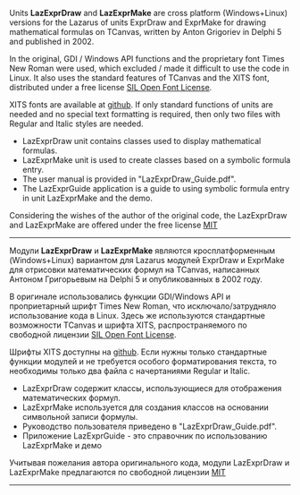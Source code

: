 Units **LazExprDraw** and **LazExprMake** are cross platform (Windows+Linux) versions for the Lazarus of units ExprDraw and ExprMake for drawing mathematical formulas on TCanvas, written by Anton Grigoriev in Delphi 5 and published in 2002.

In the original, GDI / Windows API functions and the proprietary font Times New Roman were used, which excluded / made it difficult to use the code in Linux. It also uses the standard features of TCanvas and the XITS font, distributed under a free license [SIL Open Font License](https://opensource.org/licenses/OFL-1.1).

XITS fonts are available at [github](https://github.com/alif-type/xits). If only standard functions of units are needed and no special text formatting is required, then only two files with Regular and Italic styles are needed.

* LazExprDraw unit contains classes used to display mathematical formulas.
* LazExprMake unit is used to create classes based on a symbolic formula entry.
* The user manual is provided in "LazExprDraw_Guide.pdf".
* The LazExprGuide application is a guide to using symbolic formula entry in unit LazExprMake and the demo.

Considering the wishes of the author of the original code, the LazExprDraw and LazExprMake are offered under the free license [MIT](https://opensource.org/licenses/MIT)
___

Модули **LazExprDraw** и **LazExprMake** являются кросплатформенным (Windows+Linux) вариантом для Lazarus  модулей ExprDraw и ExprMake для отрисовки математических формул на TCanvas, написанных Антоном Григорьевым на Delphi 5 и опубликованных в 2002 году.

В оригинале использовались функции GDI/Windows API и проприетарный шрифт Times New Roman, что исключало/затрудняло использование кода в Linux. Здесь же используются стандартные возможности TCanvas и шрифта XITS, распространяемого по свободной лицензии [SIL Open Font License](https://opensource.org/licenses/OFL-1.1). 

Шрифты XITS доступны на [github](https://github.com/alif-type/xits). Если нужны только стандартные функции модулей и не требуется особого форматирования текста, то необходимы только два файла с начертаниями Regular и Italic.

* LazExprDraw содержит классы, использующиеся для отображения математических формул.
* LazExprMake используется для создания классов на основании символьной записи формулы.
* Руководство пользователя приведено в "LazExprDraw_Guide.pdf".
* Приложение LazExprGuide - это справочник по использованию LazExprMake и демо

Учитывая пожелания автора оригинального кода, модули LazExprDraw и LazExprMake предлагаются по свободной лицензии [MIT](https://opensource.org/licenses/MIT) 

___

